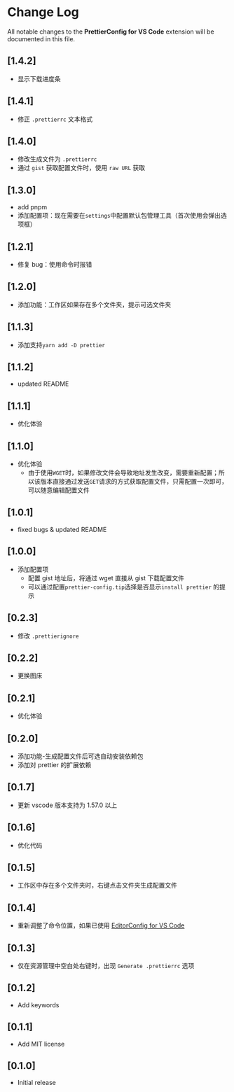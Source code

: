 # Change Log

All notable changes to the **PrettierConfig for VS Code** extension will be documented in this file.

## [1.4.2]

- 显示下载进度条

## [1.4.1]

- 修正 `.prettierrc` 文本格式

## [1.4.0]

- 修改生成文件为 `.prettierrc`
- 通过 `gist` 获取配置文件时，使用 `raw URL` 获取

## [1.3.0]

- add pnpm
- 添加配置项：现在需要在`settings`中配置默认包管理工具（首次使用会弹出选项框）

## [1.2.1]

- 修复 bug：使用命令时报错

## [1.2.0]

- 添加功能：工作区如果存在多个文件夹，提示可选文件夹

## [1.1.3]

- 添加支持`yarn add -D prettier`

## [1.1.2]

- updated README

## [1.1.1]

- 优化体验

## [1.1.0]

- 优化体验
  - 由于使用`WGET`时，如果修改文件会导致地址发生改变，需要重新配置；所以该版本直接通过发送`GET`请求的方式获取配置文件，只需配置一次即可，可以随意编辑配置文件

## [1.0.1]

- fixed bugs & updated README

## [1.0.0]

- 添加配置项
  - 配置 gist 地址后，将通过 wget 直接从 gist 下载配置文件
  - 可以通过配置`prettier-config.tip`选择是否显示`install prettier` 的提示

## [0.2.3]

- 修改 `.prettierignore`

## [0.2.2]

- 更换图床

## [0.2.1]

- 优化体验

## [0.2.0]

- 添加功能-生成配置文件后可选自动安装依赖包
- 添加对 prettier 的扩展依赖

## [0.1.7]

- 更新 vscode 版本支持为 1.57.0 以上

## [0.1.6]

- 优化代码

## [0.1.5]

- 工作区中存在多个文件夹时，右键点击文件夹生成配置文件

## [0.1.4]

- 重新调整了命令位置，如果已使用 [EditorConfig for VS Code](https://marketplace.visualstudio.com/items?itemName=EditorConfig.EditorConfig)

## [0.1.3]

- 仅在资源管理中空白处右键时，出现 `Generate .prettierrc` 选项

## [0.1.2]

- Add keywords

## [0.1.1]

- Add MIT license

## [0.1.0]

- Initial release

